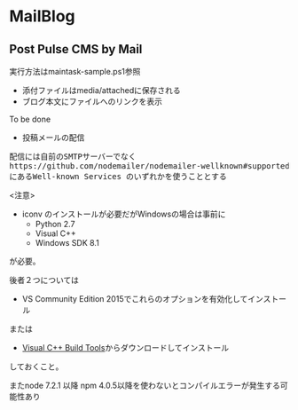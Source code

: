 # MailBlog
## Post Pulse CMS by Mail

実行方法はmaintask-sample.ps1参照

* 添付ファイルはmedia/attachedに保存される
* ブログ本文にファイルへのリンクを表示

To be done

* 投稿メールの配信
<pre>
配信には自前のSMTPサーバーでなく
https://github.com/nodemailer/nodemailer-wellknown#supported-services
にあるWell-known Services のいずれかを使うこととする
</pre>

<注意>
* iconv のインストールが必要だがWindowsの場合は事前に
    * Python 2.7
    * Visual C++
    * Windows SDK 8.1

が必要。

後者２つについては
* VS Community Edition 2015でこれらのオプションを有効化してインストール

または

* [Visual C++ Build Tools](http://go.microsoft.com/fwlink/?LinkId=691126)からダウンロードしてインストール

しておくこと。

またnode 7.2.1 以降 npm 4.0.5以降を使わないとコンパイルエラーが発生する可能性あり
